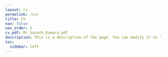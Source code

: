 ```yaml
---
layout: cv
permalink: /cv/
title: CV
nav: false
nav_order: 5
cv_pdf: Mr_Sanath_Kumara.pdf
description: This is a description of the page. You can modify it in '_pages/cv.md'. You can also change or remove the top pdf download button.
toc:
  sidebar: left
---
```

